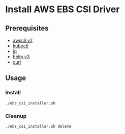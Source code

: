 # Install AWS EBS CSI Driver

## Prerequisites

- [awscli v2](https://docs.aws.amazon.com/ko_kr/cli/latest/userguide/install-cliv2.html)
- [kubectl](https://docs.aws.amazon.com/ko_kr/eks/latest/userguide/install-kubectl.html)
- [jq](https://stedolan.github.io/jq/download/)
- [helm v3](https://helm.sh/ko/docs/intro/install/)
- [curl](https://curl.se/download.html)

## Usage

### Install

```shell
./ebs_csi_installer.sh
```

### Cleanup

```shell
./ebs_csi_installer.sh delete
```
